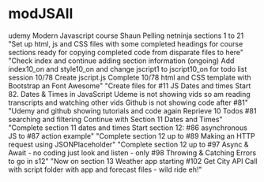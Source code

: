 # modJSAll
udemy Modern Javascript course Shaun Pelling netninja sections 1 to 21
"Set up html, js and CSS files with some completed headings for course sections ready for copying completed code from disparate files to here"
"Check index and continue adding section information (ongoing) Add index10_on and style10_on and change jscript1 to jscript10_on for todo list session 10/78  Create jscript.js Complete 10/78 html and CSS template with Bootstrap an Font Awesome"
"Create files for #11 JS Dates and times Start 82. Dates & Times in JavaScript Udeme is not showing vids so am reading transcripts and watching other vids Github is not showing code after #81"
"Udemy and github showing tutorials and code again Reprieve 10 Todos #81 searching and filtering Continue with Section 11 Dates and Times"
"Complete section 11 dates and times Start section 12: #86 asynchronous JS to #87 action example"
"Complete section 12 up to #89 Making an HTTP request using JSONPlaceholder"
"Complete section 12 up to #97 Async & Await - no coding just look and listen - only #98 Throwing & Catching Errors to go in s12"
"Now on section 13 Weather app starting #102 Get City API Call with script folder with app and forecast files - wild ride eh!"





